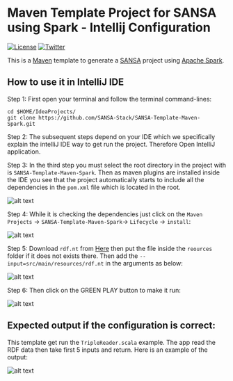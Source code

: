 Maven Template Project for SANSA using Spark - Intellij Configuration
=============================
[![License](https://img.shields.io/badge/License-Apache%202.0-blue.svg)](https://opensource.org/licenses/Apache-2.0)
[![Twitter](https://img.shields.io/twitter/follow/SANSA_Stack.svg?style=social)](https://twitter.com/SANSA_Stack)

This is a [Maven](https://maven.apache.org/) template to generate a [SANSA](https://github.com/SANSA-Stack) project using [Apache Spark](http://spark.apache.org/).

How to use it in IntelliJ IDE
----------
Step 1: First open your terminal and follow the terminal command-lines:

```
cd $HOME/IdeaProjects/
git clone https://github.com/SANSA-Stack/SANSA-Template-Maven-Spark.git

````

Step 2: The subsequent steps depend on your IDE which we specifically explain the intelliJ IDE way to get run the project. Therefore Open IntelliJ application.

Step 3: In the third step you must select the root directory in the project with is `SANSA-Template-Maven-Spark`. Then as maven plugins are installed inside the IDE you see that the project automatically starts to include all the dependencies in the `pom.xml` file which is located in the root.

![alt text](https://raw.githubusercontent.com/imghasemi/SANSA-Template-Maven-Spark-Intellij/master/img/img1.png)



Step 4: While it is checking the dependencies just click on the `Maven Projects` -> `SANSA-Template-Maven-Spark`-> `Lifecycle` -> `install`:

![alt text](https://raw.githubusercontent.com/imghasemi/SANSA-Template-Maven-Spark-Intellij/master/img/img2.png)


Step 5: Download `rdf.nt` from [Here](https://raw.githubusercontent.com/SANSA-Stack/SANSA-Examples/develop/sansa-examples-spark/src/main/resources/rdf.nt) then put the file inside the `reources` folder if it does not exists there. Then add the `--input=src/main/resources/rdf.nt` in the arguments as below:

![alt text](https://raw.githubusercontent.com/imghasemi/SANSA-Template-Maven-Spark-Intellij/master/img/img3.png)


Step 6: Then click on the GREEN PLAY button to make it run:

![alt text](https://raw.githubusercontent.com/imghasemi/SANSA-Template-Maven-Spark-Intellij/master/img/img4.png)


Expected output if the configuration is correct:
----------
This template get run the `TripleReader.scala` example. The app read the RDF data then take first 5 inputs and return. Here is an example of the output:

![alt text](https://raw.githubusercontent.com/imghasemi/SANSA-Template-Maven-Spark-Intellij/master/img/img5.png)



